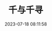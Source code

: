 ---
title: "千与千寻"
date: "2023-07-18 08:11:58"
rating: 5.0
status: "看过"
review: "名字一旦被夺走，就再也找不到回家的路了。"
url: "https://movie.douban.com/subject/1291561/"
type: "movie"
year: 2023
isPublic: true
cover: "https://cdn.sa.net/2025/02/10/fSlx5Coj8dhDvab.webp"
---